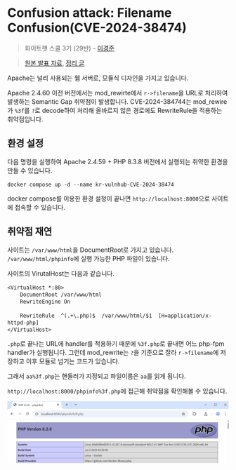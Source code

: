 # Confusion attack: Filename Confusion(CVE-2024-38474)

> 화이트햇 스쿨 3기 (29반) - [이경준](https://github.com/nicknamemohaji)

> [원본 발표 자료](https://blog.orange.tw/posts/2024-08-confusion-attacks-en/), [정리 글](https://blog.kyungjle.kr/69)



Apache는 널리 사용되는 웹 서버로, 모듈식 디자인을 가지고 있습니다.

Apache 2.4.60 이전 버전에서는 mod_rewirte에서 `r->filename`을 URL로 처리하여 발생하는 Semantic Gap 취약점이 발생합니다. CVE-2024-384744는 mod_rewire가 `%3f`를 `?`로 decode하여 처리해 올바르지 않은 경로에도 RewriteRule을 적용하는 취약점입니다.



## 환경 설정

다음 명령을 실행하여 Apache 2.4.59 + PHP 8.3.8 버전에서 실행되는 취약한 환경을 만들 수 있습니다.

```
docker compose up -d --name kr-vulnhub-CVE-2024-38474
```



docker compose를 이용한 환경 설정이 끝나면 `http://localhost:8000`으로 사이트에 접속할 수 있습니다.



## 취약점 재연

사이트는 `/var/www/html`을 DocumentRoot로 가지고 있습니다. `/var/www/html/phpinfo`에 실행 가능한 PHP 파일이 있습니다.



사이트의 VirutalHost는 다음과 같습니다.

```
<VirtualHost *:80>
    DocumentRoot /var/www/html
    RewriteEngine On

    RewriteRule  ^(.+\.php)$  /var/www/html/$1  [H=application/x-httpd-php]
</VirtualHost>
```



`.php`로 끝나는 URL에 handler를 적용하기 때문에 `%3f.php`로 끝내면 어느 php-fpm handler가 실행됩니다. 그런데 mod_rewrite는 `?`을 기준으로 잘라 `r->filename`에 저장하고 이후 모듈로 넘기는 코드가 있습니다.



그래서 `aa%3f.php`는 핸들러가 지정되고 파일이름은 `aa`를 읽게 됩니다.

`http://localhost:8000/phpinfo%3f.php`에  접근해 취약점을 확인해볼 수 있습니다.

![poc](./1.png)
